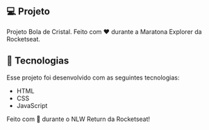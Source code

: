 ## 💻 Projeto

Projeto Bola de Cristal. Feito com ♥ durante a Maratona Explorer da Rocketseat.

## 🚀 Tecnologias

Esse projeto foi desenvolvido com as seguintes tecnologias:

- HTML
- CSS
- JavaScript

Feito com 💜 durante o NLW Return da Rocketseat!
